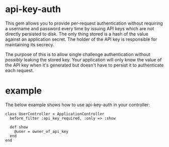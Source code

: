 api-key-auth
============

This gem allows you to provide per-request authentication without requiring a username and password every time by issuing API keys which are not directly persisted to disk. The only thing stored is a hash of the value against an application secret. The holder of the API key is responsible for maintaining its secrecy.

The purpose of this is to allow single challenge authentication without *possibly* leaking the stored key. Your application will only know the value of the API key when it's generated but doesn't have to persist it to authenticate each request.

example
=======
The below example shows how to use api-key-auth in your controller:

    class UserController < ApplicationController
      before_filter :api_key_required, :only => :show
    
      def show
        @user = owner_of_api_key
      end
    end
